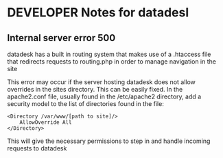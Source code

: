 # DEVELOPER Notes for datadesl

## Internal server error 500

datadesk has a built in routing system that makes use of a .htaccess file that redirects requests to routing.php in order to manage navigation in the site

This error may occur if the server hosting datadesk does not allow overrides in the sites directory.
This can be easily fixed. In the apache2.conf file, usually found in the /etc/apache2 directory, add a security model to the list of directories found in the file:

```
<Directory /var/www/[path to site]/>
    AllowOverride All
</Directory>
```

This will give the necessary permissions to step in and handle incoming requests to datadesk 